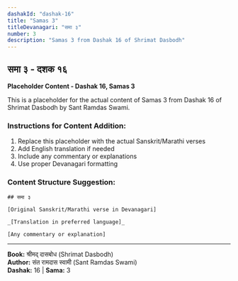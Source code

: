 ```yaml
---
dashakId: "dashak-16"
title: "Samas 3"
titleDevanagari: "समा ३"
number: 3
description: "Samas 3 from Dashak 16 of Shrimat Dasbodh"
---
```


## समा ३ - दशक १६

<!-- TODO: Add the actual Sanskrit/Marathi content here -->

**Placeholder Content - Dashak 16, Samas 3**

This is a placeholder for the actual content of Samas 3 from Dashak 16 of Shrimat Dasbodh by Sant Ramdas Swami.

### Instructions for Content Addition:
1. Replace this placeholder with the actual Sanskrit/Marathi verses
2. Add English translation if needed
3. Include any commentary or explanations
4. Use proper Devanagari formatting

### Content Structure Suggestion:
```
## समा ३

[Original Sanskrit/Marathi verse in Devanagari]

_[Translation in preferred language]_

[Any commentary or explanation]
```

---
**Book:** श्रीमद् दासबोध (Shrimat Dasbodh)  
**Author:** संत रामदास स्वामी (Sant Ramdas Swami)  
**Dashak:** 16 | **Sama:** 3
